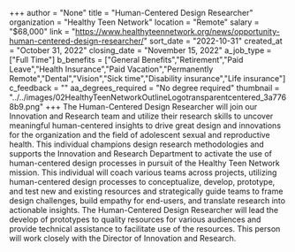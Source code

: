 +++
author = "None"
title = "Human-Centered Design Researcher"
organization = "Healthy Teen Network"
location = "Remote"
salary = "$68,000"
link = "https://www.healthyteennetwork.org/news/opportunity-human-centered-design-researcher/"
sort_date = "2022-10-31"
created_at = "October 31, 2022"
closing_date = "November 15, 2022"
a_job_type = ["Full Time"]
b_benefits = ["General Benefits","Retirement","Paid Leave","Health Insurance","Paid Vacation","Permanently Remote","Dental","Vision","Sick time","Disability insurance","Life insurance"]
c_feedback = ""
aa_degrees_required = "No degree required"
thumbnail = "../../images/02HealthyTeenNetworkOutlineLogotransparentcentered_3a7768b9.png"
+++
The Human-Centered Design Researcher will join our Innovation and Research team and utilize their research skills to uncover meaningful human-centered insights to drive great design and innovations for the organization and the field of adolescent sexual and reproductive health. This individual champions design research methodologies and supports the Innovation and Research Department to activate the use of human-centered design processes in pursuit of the Healthy Teen Network mission. This individual will coach various teams across projects, utilizing human-centered design processes to conceptualize, develop, prototype, and test new and existing resources and strategically guide teams to frame design challenges, build empathy for end-users, and translate research into actionable insights. The Human-Centered Design Researcher will lead the develop of prototypes to quality resources for various audiences and provide technical assistance to facilitate use of the resources. This person will work closely with the Director of Innovation and Research.